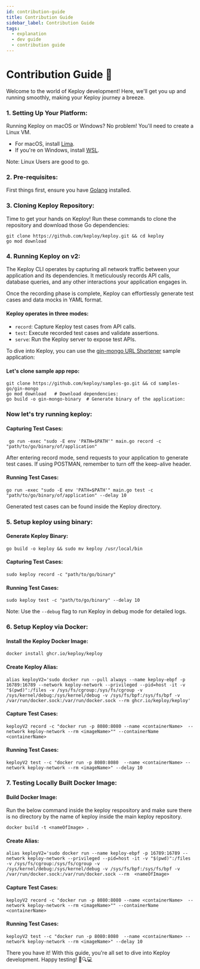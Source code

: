 ```yaml
---
id: contribution-guide
title: Contribution Guide
sidebar_label: Contribution Guide
tags:
  - explanation
  - dev guide
  - contribution guide
---
```


# Contribution Guide 🚀

Welcome to the world of Keploy development! Here, we'll get you up and running smoothly, making your Keploy journey a breeze.

### 1. **Setting Up Your Platform**:

Running Keploy on macOS or Windows? No problem! You'll need to create a Linux VM.

- For macOS, install [Lima](https://github.com/lima-vm/lima#installation).
- If you're on Windows, install [WSL](https://learn.microsoft.com/en-us/windows/wsl/install).

Note: Linux Users are good to go.

### 2. **Pre-requisites**:

First things first, ensure you have [Golang](https://go.dev/doc/install) installed.

### 3. **Cloning Keploy Repository**:

Time to get your hands on Keploy! Run these commands to clone the repository and download those Go dependencies:

```shell
git clone https://github.com/keploy/keploy.git && cd keploy
go mod download
```

### 4. Running Keploy on v2:

The Keploy CLI operates by capturing all network traffic between your application and its dependencies.
It meticulously records API calls, database queries, and any other interactions your application engages in.

Once the recording phase is complete, Keploy can effortlessly generate test cases and data mocks in YAML format.

#### Keploy operates in three modes:

- `record`: Capture Keploy test cases from API calls.
- `test`: Execute recorded test cases and validate assertions.
- `serve`: Run the Keploy server to expose test APIs.

To dive into Keploy, you can use the [gin-mongo URL Shortener](https://github.com/keploy/samples-go/tree/main/gin-mongo) sample application:

#### Let's clone sample app repo:

```shell
git clone https://github.com/keploy/samples-go.git && cd samples-go/gin-mongo
go mod download   # Download dependencies:
go build -o gin-mongo-binary  # Generate binary of the application:
```

### Now let's try running keploy:

#### Capturing Test Cases:

```shell
 go run -exec "sudo -E env 'PATH=$PATH'" main.go record -c "path/to/go/binary/of/application"
```

After entering record mode, send requests to your application to generate test cases. If using POSTMAN, remember to turn off the keep-alive header.

#### Running Test Cases:

```shell
go run -exec "sudo -E env 'PATH=$PATH'" main.go test -c "path/to/go/binary/of/application" --delay 10
```

Generated test cases can be found inside the Keploy directory.

### 5. Setup keploy using binary:

#### Generate Keploy Binary:

```shell
go build -o keploy && sudo mv keploy /usr/local/bin
```

#### Capturing Test Cases:

```shell
sudo keploy record -c "path/to/go/binary"
```

#### Running Test Cases:

```shell
sudo keploy test -c "path/to/go/binary" --delay 10
```

Note: Use the `--debug` flag to run Keploy in debug mode for detailed logs.

### 6. Setup Keploy via Docker:

#### Install the Keploy Docker Image:

```shell
docker install ghcr.io/keploy/keploy
```

#### Create Keploy Alias:

```shell
alias keployV2='sudo docker run --pull always --name keploy-ebpf -p 16789:16789 --network keploy-network --privileged --pid=host -it -v "$(pwd)":/files -v /sys/fs/cgroup:/sys/fs/cgroup -v /sys/kernel/debug:/sys/kernel/debug -v /sys/fs/bpf:/sys/fs/bpf -v /var/run/docker.sock:/var/run/docker.sock --rm ghcr.io/keploy/keploy'
```

#### Capture Test Cases:

```shell
keployV2 record -c "docker run -p 8080:8080 --name <containerName>  --network keploy-network --rm <imageName>"" --containerName  <containerName>
```

#### Running Test Cases:

```shell
keployV2 test --c "docker run -p 8080:8080  --name <containerName> --network keploy-network --rm <imageName>" --delay 10
```

### 7. Testing Locally Built Docker Image:

#### Build Docker Image:

Run the below command inside the keploy respository and make sure there is no directory by the name of keploy inside the main keploy repository.

```shell
docker build -t <nameOfImage> .
```

#### Create Alias:

```shell
alias keployV2='sudo docker run --name keploy-ebpf -p 16789:16789 --network keploy-network --privileged --pid=host -it -v "$(pwd)":/files -v /sys/fs/cgroup:/sys/fs/cgroup -v /sys/kernel/debug:/sys/kernel/debug -v /sys/fs/bpf:/sys/fs/bpf -v /var/run/docker.sock:/var/run/docker.sock --rm  <nameOfImage>
```

#### Capture Test Cases:

```shell
keployV2 record -c "docker run -p 8080:8080 --name <containerName>  --network keploy-network --rm <imageName>"" --containerName  <containerName>
```

#### Running Test Cases:

```shell
keployV2 test --c "docker run -p 8080:8080  --name <containerName> --network keploy-network --rm <imageName>" --delay 10
```

There you have it! With this guide, you're all set to dive into Keploy development. Happy testing! 🧪🔍💻
